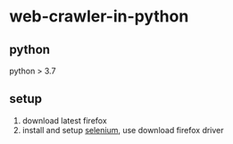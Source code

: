 # web-crawler-in-python
## python
python > 3.7
## setup
1. download latest firefox
2. install and setup [selenium](https://selenium-python.readthedocs.io/installation.html#introduction), use download firefox driver
